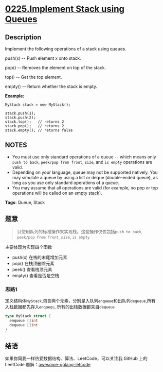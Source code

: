 # [0225.Implement Stack using Queues][title]

## Description

Implement the following operations of a stack using queues.

push(x) -- Push element x onto stack.

pop() -- Removes the element on top of the stack.

top() -- Get the top element.

empty() -- Return whether the stack is empty.

**Example:**

```
MyStack stack = new MyStack();

stack.push(1);
stack.push(2);
stack.top();   // returns 2
stack.pop();   // returns 2
stack.empty(); // returns false
```

## NOTES
- You must use only standard operations of a queue -- which means only `push to back`, `peek/pop from front`, `size`, and `is empty` operations are valid.
- Depending on your language, queue may not be supported natively. You may simulate a queue by using a list or deque (double-ended queue), as long as you use only standard operations of a queue.
- You may assume that all operations are valid (for example, no pop or top operations will be called on an empty stack).


**Tags:** Queue, Stack

## 题意
>只使用队列的标准操作来实现栈，这些操作仅仅包括`push to back`, `peek/pop from front`, `size`, `is empty`

主要体现为实现四个函数
- push(x) 在栈的末尾增加元素
- pop() 在栈顶删除元素
- peek() 查看栈顶元素
- empty() 查看是否是空栈

### 思路1
定义结构体`MyStack`,包含两个元素，分别是入队列`enqueue`和出队列`dequeue`,所有入栈数据都先存入`enquequ`, 所有的出栈数据都来自`dequeue`
```go
type MyStack struct {
  enqueue []int
  dequeue []int
}
```

## 结语

如果你同我一样热爱数据结构、算法、LeetCode，可以关注我 GitHub 上的 LeetCode 题解：[awesome-golang-letcode][me]

[title]: https://leetcode.com/problems/implement-stack-using-queues/
[me]: https://github.com/kylesliu/awesome-golang-algorithm
